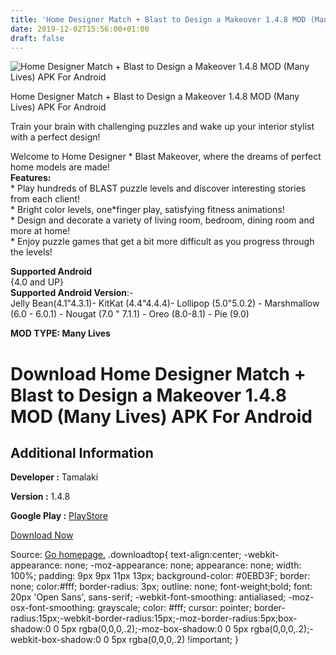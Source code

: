 ```yaml
---
title: 'Home Designer Match + Blast to Design a Makeover 1.4.8 MOD (Many Lives) APK For Android'
date: 2019-12-02T15:56:00+01:00
draft: false
---
```


![Home Designer Match + Blast to Design a Makeover 1.4.8 MOD (Many Lives) APK For Android](https://i2.wp.com/apkhome.net/wp-content/uploads/2019/12/Home-Designer-Match-Blast-to-Design-a-Makeover.jpg "Home Designer Match + Blast to Design a Makeover 1.4.8 MOD (Many Lives) APK For Android")

  

Home Designer Match + Blast to Design a Makeover 1.4.8 MOD (Many Lives) APK For Android

Train your brain with challenging puzzles and wake up your interior stylist with a perfect design!

Welcome to Home Designer \* Blast Makeover, where the dreams of perfect home models are made!  
**Features:**  
\* Play hundreds of BLAST puzzle levels and discover interesting stories from each client!  
\* Bright color levels, one\*finger play, satisfying fitness animations!  
\* Design and decorate a variety of living room, bedroom, dining room and more at home!  
\* Enjoy puzzle games that get a bit more difficult as you progress through the levels!

**Supported Android**  
{4.0 and UP}  
**Supported Android Version**:-  
Jelly Bean(4.1"4.3.1)- KitKat (4.4"4.4.4)- Lollipop (5.0"5.0.2) - Marshmallow (6.0 - 6.0.1) - Nougat (7.0 " 7.1.1) - Oreo (8.0-8.1) - Pie (9.0)

**MOD TYPE: Many Lives**

Download Home Designer Match + Blast to Design a Makeover 1.4.8 MOD (Many Lives) APK For Android
================================================================================================

Additional Information
----------------------

**Developer :** Tamalaki

**Version :** 1.4.8

**Google Play :** [PlayStore](https://play.google.com/store/apps/details?id=com.tamalaki.homedesigner.makeover.blast)

  

[Download Now](https://store4app.co/post/home-designer-match-blast-to-design-a-makeover-1-4-8-mod-many-lives-apk-for-android_1575298552)

  
Source: [Go homepage.](https://store4app.co/post/home-designer-match-blast-to-design-a-makeover-1-4-8-mod-many-lives-apk-for-android_1575298552) .downloadtop{ text-align:center; -webkit-appearance: none; -moz-appearance: none; appearance: none; width: 100%; padding: 9px 9px 11px 13px; background-color: #0EBD3F; border: none; color:#fff; border-radius: 3px; outline: none; font-weight;bold; font: 20px 'Open Sans', sans-serif; -webkit-font-smoothing: antialiased; -moz-osx-font-smoothing: grayscale; color: #fff; cursor: pointer; border-radius:15px;-webkit-border-radius:15px;-moz-border-radius:5px;box-shadow:0 0 5px rgba(0,0,0,.2);-moz-box-shadow:0 0 5px rgba(0,0,0,.2);-webkit-box-shadow:0 0 5px rgba(0,0,0,.2) !important; }